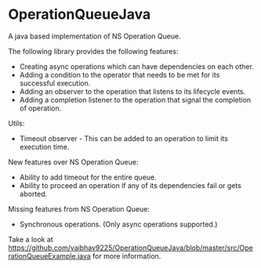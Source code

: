 # OperationQueueJava
A java based implementation of NS Operation Queue.

The following library provides the following features:
- Creating async operations which can have dependencies on each other.
- Adding a condition to the operator that needs to be met for its successful execution.
- Adding an observer to the operation that listens to its lifecycle events.
- Adding a completion listener to the operation that signal the completion of operation.

Utils:
- Timeout observer - This can be added to an operation to limit its execution time.

New features over NS Operation Queue:
- Ability to add timeout for the entire queue.
- Ability to proceed an operation if any of its dependencies fail or gets aborted.

Missing features from NS Operation Queue:
- Synchronous operations. (Only async operations supported.)

Take a look at https://github.com/vaibhav9225/OperationQueueJava/blob/master/src/OperationQueueExample.java for more information.
